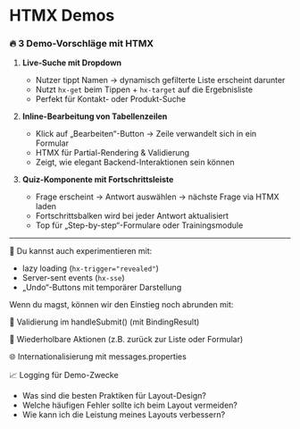 # HTMX Demos

### 🔥 3 Demo-Vorschläge mit HTMX

1. **Live-Suche mit Dropdown**
    - Nutzer tippt Namen → dynamisch gefilterte Liste erscheint darunter
    - Nutzt `hx-get` beim Tippen + `hx-target` auf die Ergebnisliste
    - Perfekt für Kontakt- oder Produkt-Suche

2. **Inline-Bearbeitung von Tabellenzeilen**
    - Klick auf „Bearbeiten“-Button → Zeile verwandelt sich in ein Formular
    - HTMX für Partial-Rendering & Validierung
    - Zeigt, wie elegant Backend-Interaktionen sein können

3. **Quiz-Komponente mit Fortschrittsleiste**
    - Frage erscheint → Antwort auswählen → nächste Frage via HTMX laden
    - Fortschrittsbalken wird bei jeder Antwort aktualisiert
    - Top für „Step-by-step“-Formulare oder Trainingsmodule

---

🧠 Du kannst auch experimentieren mit:
- lazy loading (`hx-trigger="revealed"`)
- Server-sent events (`hx-sse`)
- „Undo“-Buttons mit temporärer Darstellung

Wenn du magst, können wir den Einstieg noch abrunden mit:

🧪 Validierung im handleSubmit() (mit BindingResult)

🔁 Wiederholbare Aktionen (z.B. zurück zur Liste oder Formular)

🌐 Internationalisierung mit messages.properties

📈 Logging für Demo-Zwecke




- Was sind die besten Praktiken für Layout-Design?
- Welche häufigen Fehler sollte ich beim Layout vermeiden?
- Wie kann ich die Leistung meines Layouts verbessern?